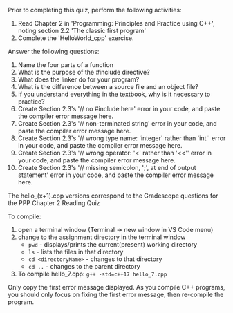 Prior to completing this quiz, perform the following activities:
1. Read Chapter 2 in 'Programming: Principles and Practice using C++', noting section 2.2 'The classic first program'
2. Complete the 'HelloWorld_cpp' exercise.
 
Answer the following questions:
1. Name the four parts of a function
2. What is the purpose of the #include directive?
3. What does the linker do for your program?
4. What is the difference between a source file and an object file?
5. If you understand everything in the textbook, why is it necessary to practice?
6. Create Section 2.3's '// no #include here' error in your code, and paste the compiler error message here.
7. Create Section 2.3's '// non-terminated string' error in your code, and paste the compiler error message here.
8. Create Section 2.3's '// wrong type name: 'integer' rather than 'int'' error in your code, and paste the compiler error message here.
9. Create Section 2.3's '// wrong operator: '<' rather than '<<'' error in your code, and paste the compiler error message here.
10. Create Section 2.3's '// missing semicolon, ';', at end of output statement' error in your code, and paste the compiler error message here.

The hello_(x+1).cpp versions correspond to the Gradescope questions 
for the PPP Chapter 2 Reading Quiz

To compile:
1. open a terminal window (Terminal -> new window in VS Code menu)
2. change to the assignment directory in the terminal window
   - `pwd` - displays/prints the current(present) working directory
   - `ls` - lists the files in that directory
   - `cd <directoryName>`  - changes to that directory
   - `cd ..` - changes to the parent directory
3. To compile hello_7.cpp: `g++ -std=c++17 hello_7.cpp`

Only copy the first error message displayed. As you compile C++ programs, 
you should only focus on fixing the first error message, then re-compile
the program.

